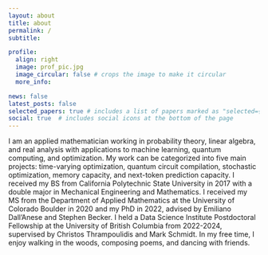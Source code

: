 ```yaml
---
layout: about
title: about
permalink: /
subtitle:

profile:
  align: right
  image: prof_pic.jpg
  image_circular: false # crops the image to make it circular
  more_info: 

news: false
latest_posts: false
selected_papers: true # includes a list of papers marked as "selected={true}"
social: true  # includes social icons at the bottom of the page
---
```


I am an applied mathematician working in probability theory, linear algebra, and real analysis with applications to machine learning, quantum computing, and optimization. My work can be categorized into five main projects: time-varying optimization, quantum circuit compilation, stochastic optimization, memory capacity, and next-token prediction capacity. I received my BS from California Polytechnic State University in 2017 with a double major in Mechanical Engineering and Mathematics. I received my MS from the Department of Applied Mathematics at the University of Colorado Boulder in 2020 and my PhD in 2022, advised by Emiliano Dall’Anese and Stephen Becker. I held a Data Science Institute Postdoctoral Fellowship at the University of British Columbia from 2022-2024, supervised by Christos Thrampoulidis and Mark Schmidt. In my free time, I enjoy walking in the woods, composing poems, and dancing with friends.